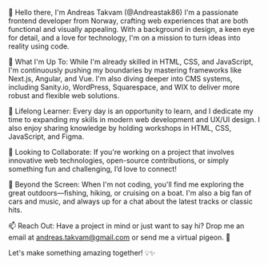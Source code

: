 👋 Hello there, I'm Andreas Takvam (@Andreastak86)
I'm a passionate frontend developer from Norway, crafting web experiences that are both functional and visually appealing. With a background in design, a keen eye for detail, and a love for technology, I'm on a mission to turn ideas into reality using code.

🔭 What I'm Up To: While I'm already skilled in HTML, CSS, and JavaScript, I'm continuously pushing my boundaries by mastering frameworks like Next.js, Angular, and Vue. I'm also diving deeper into CMS systems, including Sanity.io, WordPress, Squarespace, and WIX to deliver more robust and flexible web solutions.

🌱 Lifelong Learner: Every day is an opportunity to learn, and I dedicate my time to expanding my skills in modern web development and UX/UI design. I also enjoy sharing knowledge by holding workshops in HTML, CSS, JavaScript, and Figma.

🤝 Looking to Collaborate: If you're working on a project that involves innovative web technologies, open-source contributions, or simply something fun and challenging, I’d love to connect!

🎣 Beyond the Screen: When I'm not coding, you'll find me exploring the great outdoors—fishing, hiking, or cruising on a boat. I'm also a big fan of cars and music, and always up for a chat about the latest tracks or classic hits.

📫 Reach Out: Have a project in mind or just want to say hi? Drop me an email at andreas.takvam@gmail.com or send me a virtual pigeon. 🚀

Let's make something amazing together! 💡✨

